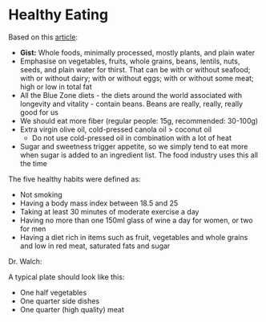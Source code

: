 # Healthy Eating

Based on this [article][grub]:

- **Gist:** Whole foods, minimally processed, mostly plants, and plain water
- Emphasise on vegetables, fruits, whole grains, beans, lentils, nuts, seeds,
  and plain water for thirst. That can be with or without seafood; with or
  without dairy; with or without eggs; with or without some meat; high or low in
  total fat
- All the Blue Zone diets - the diets around the world associated with longevity
  and vitality - contain beans. Beans are really, really, really good for us
- We should eat more fiber (regular people: 15g, recommended: 30-100g)
- Extra virgin olive oil, cold-pressed canola oil > coconut oil
  - Do not use cold-pressed oil in combination with a lot of heat
- Sugar and sweetness trigger appetite, so we simply tend to eat more when sugar
  is added to an ingredient list. The food industry uses this all the time

The five healthy habits were defined as:

- Not smoking
- Having a body mass index between 18.5 and 25
- Taking at least 30 minutes of moderate exercise a day
- Having no more than one 150ml glass of wine a day for women, or two for men
- Having a diet rich in items such as fruit, vegetables and whole grains and
  low in red meat, saturated fats and sugar

Dr. Walch:

A typical plate should look like this:
- One half vegetables
- One quarter side dishes
- One quarter (high quality) meat

[grub]: http://www.grubstreet.com/2018/03/ultimate-conversation-on-healthy-eating-and-nutrition.html

